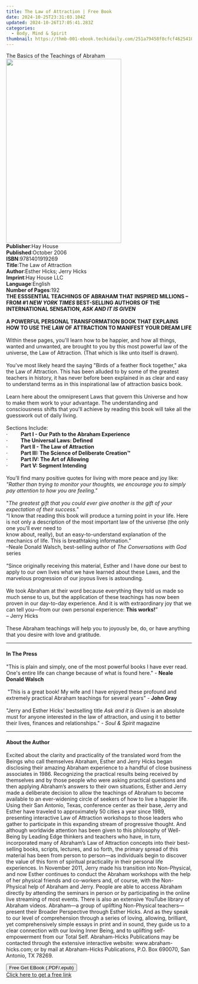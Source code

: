 ```yaml
---
title: The Law of Attraction | Free Book
date: 2024-10-25T23:31:03.104Z
updated: 2024-10-26T17:05:41.283Z
categories:
  - Body, Mind & Spirit
thumbnail: https://thmb-001-ebook.techidaily.com/251a79458f8cfcf462541006b3b28cc4b2bb9732aa6014537d7998bb8b95533b.jpg
---
```

<main id="book-container">
  <div class="flex flex-col">
    <div class="book-brief flex-1 py-6 px-4 sm:p-6 md:py-10 md:px-8">
      <!-- brief-->
      <div class="book-brief-main">The Basics of the Teachings of Abraham</div>
    </div>
    <div
      class="book-meta-info flex-1 grid gap-4 col-start-1 col-end-3 row-start-1 sm:mb-6 sm:grid-cols-4 lg:gap-6 lg:col-start-2 lg:row-end-6 lg:row-span-6 lg:mb-0"
    >
      <div
        class="book-meta-info-left place-content-center mt-4 p-4 text-sm leading-6 col-start-2 col-span-2 dark:text-slate-400"
      >
        <img
          class="w-full h-500 object-cover rounded-lg sm:h-255 sm:col-span-2 lg:col-span-full"
          src="https://img-001-ebook.techidaily.com/eeed9bb35af26a38e1b2952458459a44f3f090c59e21d5ff9c2f26861e7857dc.jpg"
          alt=""
          width="312"
          height="500"
        />
      </div>
      <div
        class="book-meta-info-right mt-2 col-start-1 row-start-2 col-span-3 self-center"
      >
        <!-- meta data  -->
        <div class="flex flex-col px-4 md:px-8">
          <div class="flex-1">
            <strong>Publisher</strong>:<span class="px-2">Hay House</span>
          </div>
          <div class="flex-1">
            <strong>Published</strong>:<span class="px-2">October 2006</span>
          </div>
          <div class="flex-1">
            <strong>ISBN</strong>:<span class="px-2">9781401919269</span>
          </div>
          <div class="flex-1">
            <strong>Title</strong>:<span class="px-2"
              >The Law of Attraction</span
            >
          </div>
          <div class="flex-1">
            <strong>Author</strong>:<span class="px-2"
              >Esther Hicks; Jerry Hicks</span
            >
          </div>
          <div class="flex-1">
            <strong>Imprint</strong>:<span class="px-2">Hay House LLC</span>
          </div>
          <div class="flex-1">
            <strong>Language</strong>:<span class="px-2">English</span>
          </div>
          <div class="flex-1">
            <strong>Number of Pages</strong>:<span class="px-2">192</span>
          </div>
        </div>
      </div>
    </div>
    <div class="book-description flex-1 py-6 px-4 sm:p-6 md:py-10 md:px-8">
      <div class="book-description-main">
        <div accordion-content="" id="description">
          <b
            >THE ESSSENTIAL TEACHINGS OF ABRAHAM THAT INSPIRED MILLIONS – FROM
            #1 <i>NEW YORK TIMES</i> BEST-SELLING AUTHORS OF THE INTERNATIONAL
            SENSATION, <i>ASK AND IT IS GIVEN<br /></i></b
          ><br /><b
            >A POWERFUL PERSONAL TRANSFORMATION BOOK THAT EXPLAINS HOW TO USE
            THE LAW OF ATTRACTION TO MANIFEST YOUR DREAM LIFE</b
          ><br /><br />Within these pages, you'll learn how to be happier, and
          how all things, wanted and unwanted, are brought to you by this most
          powerful law of the universe, the Law of Attraction. (That which is
          like unto itself is drawn).<br /><br />You've most likely heard the
          saying "Birds of a feather flock together," aka the Law of Attraction.
          This has been alluded to by some of the greatest teachers in history,
          it has never before been explained in as clear and easy to understand
          terms as in this inspirational law of attraction basics book.<br /><br />Learn
          here about the omnipresent Laws that govern this Universe and how to
          make them work to your advantage. The understanding and consciousness
          shifts that you'll achieve by reading this book will take all the
          guesswork out of daily living.<br /><br />Sections Include:<br />·&nbsp;&nbsp;&nbsp;&nbsp;&nbsp;&nbsp;&nbsp;&nbsp;
          <b>Part I - Our Path to the Abraham Experience</b
          ><br />·&nbsp;&nbsp;&nbsp;&nbsp;&nbsp;&nbsp;&nbsp;&nbsp;
          <b>The Universal Laws: Defined</b
          ><br />·&nbsp;&nbsp;&nbsp;&nbsp;&nbsp;&nbsp;&nbsp;&nbsp;
          <b>Part II - The Law of Attraction</b
          ><br />·&nbsp;&nbsp;&nbsp;&nbsp;&nbsp;&nbsp;&nbsp;&nbsp;
          <b>Part III: The Science of Deliberate Creation™</b
          ><br />·&nbsp;&nbsp;&nbsp;&nbsp;&nbsp;&nbsp;&nbsp;&nbsp;
          <b>Part IV: The Art of Allowing</b
          ><br />·&nbsp;&nbsp;&nbsp;&nbsp;&nbsp;&nbsp;&nbsp;&nbsp;
          <b>Part V: Segment Intending</b><br /><br />You’ll find many positive
          quotes for living with more peace and joy like:
          <i
            >"Rather than trying to monitor your thoughts, we encourage you to
            simply pay attention to how you are feeling."</i
          ><br /><br />"<i
            >The greatest gift that you could ever give another is the gift of
            your expectation of their success."</i
          ><br />“I know that reading this book will produce a turning point in
          your life. Here is not only a description of the most important law of
          the universe (the only one you’ll ever need to<br />know about,
          really), but an easy-to-understand explanation of the mechanics of
          life. This is breathtaking information.”<br />–Neale Donald Walsch,
          best-selling author of
          <i>The Conversations with God</i> series<br />&nbsp;<br />“Since
          originally receiving this material, Esther and I have done our best to
          apply to our own lives what we have learned about these Laws, and the
          marvelous progression of our joyous lives is astounding.<br /><br />We
          took Abraham at their word because everything they told us made so
          much sense to us, but the application of these teachings has now been
          proven in our day-to-day experience. And it is with extraordinary joy
          that we can tell you—from our own personal experience:
          <b>This works!</b>”<br />– Jerry Hicks<br />&nbsp;<br />These Abraham
          teachings will help you to joyously be, do, or have anything that you
          desire with love and gratitude.
        </div>
        <div class="accordion-fader"></div>
      </div>
    </div>
    <div class="book-excerpts flex-1 py-6 px-4 sm:p-6 md:py-10 md:px-8">
      <!-- excerpts-->
      <div class="book-excerpts-main">
        <hr />
        <h4 class="placeholder placeholder-heading">
          <span>In The Press</span>
        </h4>
        <p>
          "This is plain and simply, one of the most powerful books I have ever
          read. One's entire life can change because of what is found here." -
          <b>Neale Donald Walsch</b><br /><br />&nbsp;"This is a great book! My
          wife and I have enjoyed these profound and extremely practical Abraham
          teachings for several years" - <b>John Gray</b><br /><br />"Jerry and
          Esther Hicks' bestselling title <i>Ask and it is Given</i>&nbsp;is an
          absolute must for anyone interested in the law of attraction, and
          using it to better their lives, finances and relationships." -&nbsp;<i
            >Soul &amp; Spirit </i
          >magazine
        </p>
      </div>
    </div>
    <div class="book-about-author flex-1 py-6 px-4 sm:p-6 md:py-10 md:px-8">
      <!-- about author-->
      <div class="book-main-author-main">
        <hr />
        <h4 class="placeholder placeholder-heading">
          <span>About the Author</span>
        </h4>
        <p>
          Excited about the clarity and practicality of the translated word from
          the Beings who call themselves Abraham, Esther and Jerry Hicks began
          disclosing their amazing Abraham experience to a handful of close
          business associates in 1986. Recognizing the practical results being
          received by themselves and by those people who were asking practical
          questions and then applying Abraham’s answers to their own situations,
          Esther and Jerry made a deliberate decision to allow the teachings of
          Abraham to become available to an ever-widening circle of seekers of
          how to live a happier life. Using their San Antonio, Texas, conference
          center as their base, Jerry and Esther have traveled to approximately
          50 cities a year since 1989, presenting interactive Law of Attraction
          workshops to those leaders who gather to participate in this expanding
          stream of progressive thought. And although worldwide attention has
          been given to this philosophy of Well-Being by Leading Edge thinkers
          and teachers who have, in turn, incorporated many of Abraham’s Law of
          Attraction concepts into their best-selling books, scripts, lectures,
          and so forth, the primary spread of this material has been from person
          to person—as individuals begin to discover the value of this form of
          spiritual practicality in their personal life experiences. In November
          2011, Jerry made his transition into Non-Physical, and now Esther
          continues to conduct the Abraham workshops with the help of her
          physical friends and co-workers and, of course, with the Non-Physical
          help of Abraham and Jerry. People are able to access Abraham directly
          by attending the seminars in person or by participating in the online
          live streaming of most events. There is also an extensive YouTube
          library of Abraham videos. Abraham—a group of uplifting Non-Physical
          teachers—present their Broader Perspective through Esther Hicks. And
          as they speak to our level of comprehension through a series of
          loving, allowing, brilliant, yet comprehensively simple essays in
          print and in sound, they guide us to a clear connection with our
          loving Inner Being, and to uplifting self-empowerment from our Total
          Self. Abraham-Hicks Publications may be contacted through the
          extensive interactive website: www.abraham-hicks.com; or by mail at
          Abraham-Hicks Publications, P.O. Box 690070, San Antonio, TX 78269.
        </p>
      </div>
    </div>
    <div class="book-free-get flex-1 py-6 px-4 sm:p-6 md:py-10 md:px-8">
      <button
        id="btn-free-get"
        class="bg-blue-500 hover:bg-blue-700 text-white font-bold py-2 px-4 rounded"
      >
        Free Get EBook (.PDF/.epub)
      </button>
      <div id="countdown-display" class="px-2 text-lg mt-2"></div>
      <a
        id="free-link"
        class="hidden bg-blue-500 hover:bg-blue-700 text-white font-bold py-2 px-4 rounded"
        href="https://www.ebooks.com/en-us/book/96316888/the-law-of-attraction/esther-hicks/"
        target="_blank"
        >Click here to get a free link</a
      >
    </div>
    <script>
      let countdownTime = 0;
      let countdownInterval = null;
      document
        .getElementById('btn-free-get')
        .addEventListener('click', startCountdown);
      function startCountdown() {
        countdownTime = new Date().getTime() + 60000 * 3;
        countdownInterval = setInterval(updateCountdown, 1000);
        document.getElementById('btn-free-get').disabled = true;
        document
          .getElementById('btn-free-get')
          .classList.add('bg-gray-500', 'cursor-not-allowed');
      }
      function updateCountdown() {
        let currentTime = new Date().getTime();
        let timeLeft = countdownTime - currentTime;
        let secondsLeft = Math.floor(timeLeft / 1000);
        document.getElementById('countdown-display').innerHTML =
          `Remaining time: ${secondsLeft} seconds.`;
        if (secondsLeft <= 0) {
          clearInterval(countdownInterval);
          document.getElementById('btn-free-get').classList.add('hidden');
          document.getElementById('free-link').classList.remove('hidden');
          document.getElementById('countdown-display').innerHTML = '';
        }
      }
    </script>
  </div>
</main>

<ins class="adsbygoogle"
      style="display:block"
      data-ad-client="ca-pub-7571918770474297"
      data-ad-slot="8358498916"
      data-ad-format="auto"
      data-full-width-responsive="true"></ins>
    